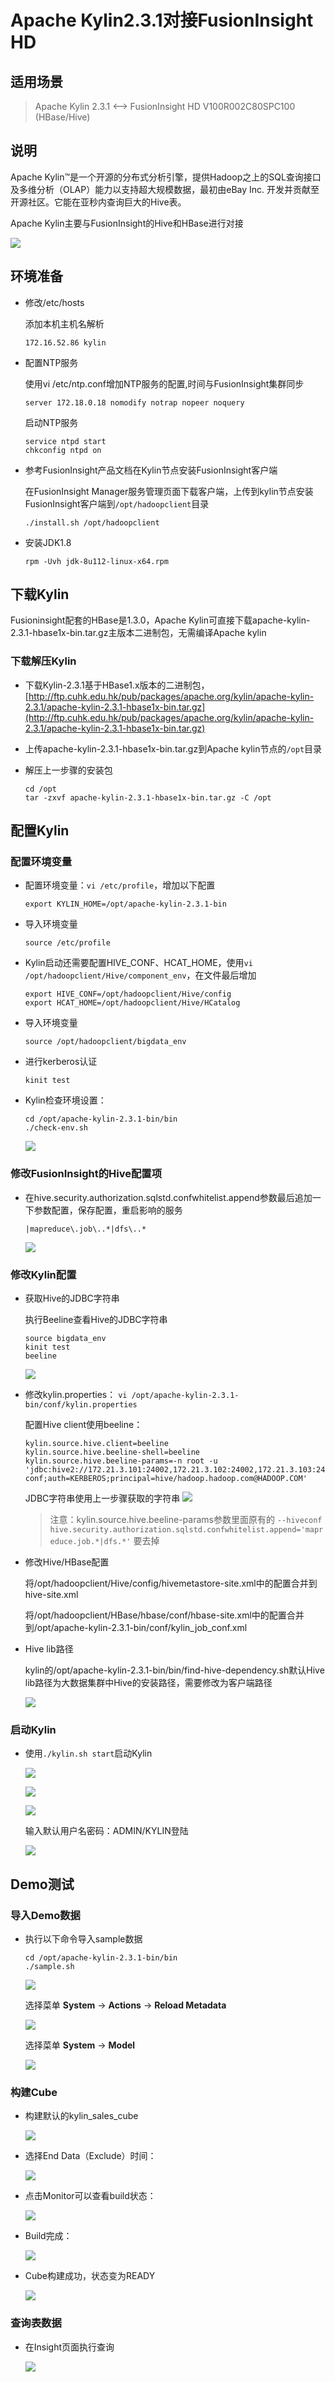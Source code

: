 # Apache Kylin2.3.1对接FusionInsight HD

## 适用场景

> Apache Kylin 2.3.1 <--> FusionInsight HD V100R002C80SPC100 (HBase/Hive)

## 说明

Apache Kylin™是一个开源的分布式分析引擎，提供Hadoop之上的SQL查询接口及多维分析（OLAP）能力以支持超大规模数据，最初由eBay Inc. 开发并贡献至开源社区。它能在亚秒内查询巨大的Hive表。

Apache Kylin主要与FusionInsight的Hive和HBase进行对接

![](assets/Apache_Kylin_2.3.1/0a886.png)

## 环境准备

* 修改/etc/hosts

  添加本机主机名解析
  ```
  172.16.52.86 kylin
  ```

* 配置NTP服务

  使用vi /etc/ntp.conf增加NTP服务的配置,时间与FusionInsight集群同步
  ```
  server 172.18.0.18 nomodify notrap nopeer noquery
  ```

  启动NTP服务
  ```
  service ntpd start
  chkconfig ntpd on
  ```

* 参考FusionInsight产品文档在Kylin节点安装FusionInsight客户端

  在FusionInsight Manager服务管理页面下载客户端，上传到kylin节点安装FusionInsight客户端到`/opt/hadoopclient`目录
  ```
  ./install.sh /opt/hadoopclient
  ```

* 安装JDK1.8
  ```
  rpm -Uvh jdk-8u112-linux-x64.rpm
  ```

## 下载Kylin

Fusioninsight配套的HBase是1.3.0，Apache Kylin可直接下载apache-kylin-2.3.1-hbase1x-bin.tar.gz主版本二进制包，无需编译Apache kylin

### 下载解压Kylin

* 下载Kylin-2.3.1基于HBase1.x版本的二进制包，
  [http://ftp.cuhk.edu.hk/pub/packages/apache.org/kylin/apache-kylin-2.3.1/apache-kylin-2.3.1-hbase1x-bin.tar.gz](http://ftp.cuhk.edu.hk/pub/packages/apache.org/kylin/apache-kylin-2.3.1/apache-kylin-2.3.1-hbase1x-bin.tar.gz)

* 上传apache-kylin-2.3.1-hbase1x-bin.tar.gz到Apache kylin节点的`/opt`目录

* 解压上一步骤的安装包
  ```
  cd /opt
  tar -zxvf apache-kylin-2.3.1-hbase1x-bin.tar.gz -C /opt
  ```

## 配置Kylin

### 配置环境变量

* 配置环境变量：`vi /etc/profile`，增加以下配置
  ```
  export KYLIN_HOME=/opt/apache-kylin-2.3.1-bin
  ```

* 导入环境变量
  ```
  source /etc/profile
  ```

* Kylin启动还需要配置HIVE_CONF、HCAT_HOME，使用`vi /opt/hadoopclient/Hive/component_env`，在文件最后增加
  ```
  export HIVE_CONF=/opt/hadoopclient/Hive/config
  export HCAT_HOME=/opt/hadoopclient/Hive/HCatalog
  ```

* 导入环境变量
  ```
  source /opt/hadoopclient/bigdata_env
  ```

* 进行kerberos认证
  ```
  kinit test
  ```

* Kylin检查环境设置：
  ```
  cd /opt/apache-kylin-2.3.1-bin/bin
  ./check-env.sh
  ```

  ![](assets/Apache_Kylin_2.3.1/6a159.png)

### 修改FusionInsight的Hive配置项

* 在hive.security.authorization.sqlstd.confwhitelist.append参数最后追加一下参数配置，保存配置，重启影响的服务

  ```
  |mapreduce\.job\..*|dfs\..*
  ```

  ![](assets/Apache_Kylin_2.3.1/1ec45.png)

### 修改Kylin配置

* 获取Hive的JDBC字符串

  执行Beeline查看Hive的JDBC字符串

  ```
  source bigdata_env
  kinit test
  beeline
  ```

  ![](assets/Apache_Kylin_2.3.1/7c3ac.png)

* 修改kylin.properties： `vi /opt/apache-kylin-2.3.1-bin/conf/kylin.properties`

  配置Hive client使用beeline：
  ```
  kylin.source.hive.client=beeline
  kylin.source.hive.beeline-shell=beeline
  kylin.source.hive.beeline-params=-n root -u 'jdbc:hive2://172.21.3.101:24002,172.21.3.102:24002,172.21.3.103:24002/;serviceDiscoveryMode=zooKeeper;zooKeeperNamespace=hiveserver2;sasl.qop=auth-conf;auth=KERBEROS;principal=hive/hadoop.hadoop.com@HADOOP.COM'
  ```
  JDBC字符串使用上一步骤获取的字符串
  ![](assets/Apache_Kylin_2.3.1/3d136.png)

  > 注意：kylin.source.hive.beeline-params参数里面原有的 ``--hiveconf hive.security.authorization.sqlstd.confwhitelist.append='mapreduce.job.*|dfs.*'`` 要去掉

* 修改Hive/HBase配置

  将/opt/hadoopclient/Hive/config/hivemetastore-site.xml中的配置合并到hive-site.xml

  将/opt/hadoopclient/HBase/hbase/conf/hbase-site.xml中的配置合并到/opt/apache-kylin-2.3.1-bin/conf/kylin_job_conf.xml

* Hive lib路径

  kylin的/opt/apache-kylin-2.3.1-bin/bin/find-hive-dependency.sh默认Hive lib路径为大数据集群中Hive的安装路径，需要修改为客户端路径

  ![](assets/Apache_Kylin_2.3.1/image11.png)

### 启动Kylin

* 使用`./kylin.sh start`启动Kylin

  ![](assets/Apache_Kylin_2.3.1/9aa02.png)

  ![](assets/Apache_Kylin_2.3.1/45f98.png)

  ![](assets/Apache_Kylin_2.3.1/image14.png)

  输入默认用户名密码：ADMIN/KYLIN登陆

  ![](assets/Apache_Kylin_2.3.1/image15.png)

## Demo测试

### 导入Demo数据

* 执行以下命令导入sample数据
  ```
  cd /opt/apache-kylin-2.3.1-bin/bin
  ./sample.sh
  ```

  ![](assets/Apache_Kylin_2.3.1/eab30.png)

  选择菜单 **System** -> **Actions** -> **Reload Metadata**

  ![](assets/Apache_Kylin_2.3.1/image17.png)

  选择菜单 **System** -> **Model**

  ![](assets/Apache_Kylin_2.3.1/image18.png)

### 构建Cube

* 构建默认的kylin_sales_cube

  ![](assets/Apache_Kylin_2.3.1/image19.png)

* 选择End Data（Exclude）时间：

  ![](assets/Apache_Kylin_2.3.1/image20.png)

* 点击Monitor可以查看build状态：

  ![](assets/Apache_Kylin_2.3.1/image21.png)

* Build完成：

  ![](assets/Apache_Kylin_2.3.1/image22.png)

* Cube构建成功，状态变为READY

  ![](assets/Apache_Kylin_2.3.1/image23.png)

### 查询表数据

* 在Insight页面执行查询

  ![](assets/Apache_Kylin_2.3.1/image24.png)
